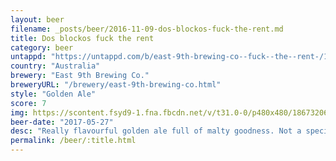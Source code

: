 ```yaml
---
layout: beer
filename: _posts/beer/2016-11-09-dos-blockos-fuck-the-rent.md
title: Dos blockos fuck the rent
category: beer
untappd: "https://untappd.com/b/east-9th-brewing-co--fuck--the--rent-/1731092"
country: "Australia"
brewery: "East 9th Brewing Co."
breweryURL: "/brewery/east-9th-brewing-co.html"
style: "Golden Ale"
score: 7
img: https://scontent.fsyd9-1.fna.fbcdn.net/v/t31.0-0/p480x480/18673206_10155251932523745_2170796113322472874_o.jpg?_nc_cat=108&_nc_sid=e007fa&_nc_ohc=XTOKg-al8O8AX9irpsF&_nc_ht=scontent.fsyd9-1.fna&tp=6&oh=193cfb772d7e1f7639315d87bb9fa9ce&oe=5F9515D0
beer-date: "2017-05-27"
desc: "Really flavourful golden ale full of malty goodness. Not a special beer but a decent staple"
permalink: /beer/:title.html
---
```

